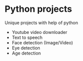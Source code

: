 # Python projects
Unique projects with help of python
- Youtube video downloader
- Text to speech
- Face detection (Image/Video)
- Eye detection
- Age detection
